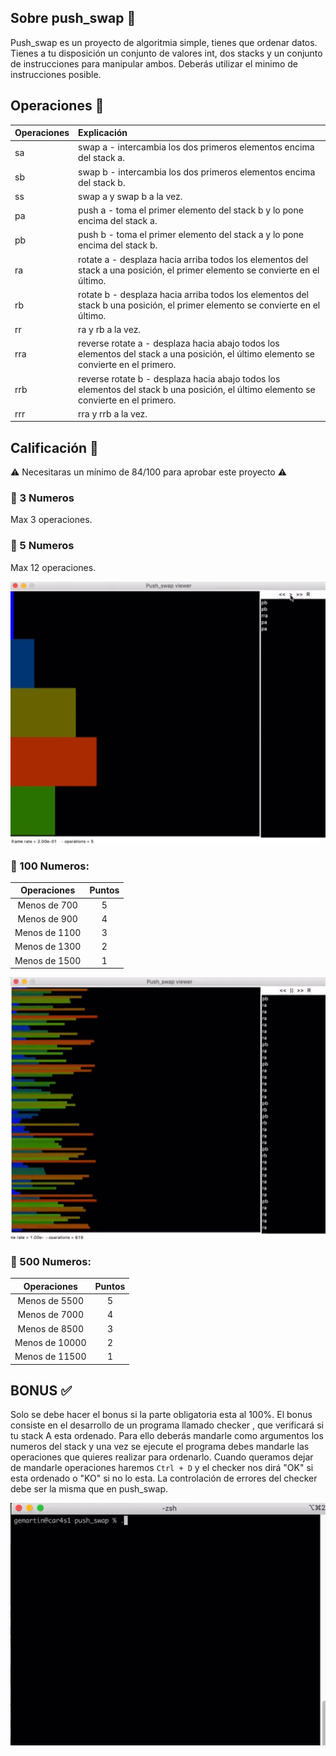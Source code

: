## Sobre push_swap 🔢

Push_swap es un proyecto de algoritmia simple, tienes que ordenar
datos. Tienes a tu disposición un conjunto de valores int, dos stacks y un conjunto de
instrucciones para manipular ambos. Deberás utilizar el minimo de instrucciones posible.



## Operaciones 🔁

| Operaciones | Explicación |
| :--- | :--- |
| sa | swap a - intercambia los dos primeros elementos encima del stack a. |
| sb | swap b - intercambia los dos primeros elementos encima del stack b. |
| ss | swap a y swap b a la vez. |
| pa | push a -  toma el primer elemento del stack b y lo pone encima del stack a. |
| pb | push b -  toma el primer elemento del stack a y lo pone encima del stack b. |
| ra | rotate a - desplaza hacia arriba todos los elementos del stack a una posición, el primer elemento se convierte en el último. |
| rb | rotate b - desplaza hacia arriba todos los elementos del stack b una posición, el primer elemento se convierte en el último. |
| rr | ra y rb a la vez. |
| rra | reverse rotate a - desplaza hacia abajo todos los elementos del stack a una posición, el último elemento se convierte en el primero. |
| rrb | reverse rotate b - desplaza hacia abajo todos los elementos del stack b una posición, el último elemento se convierte en el primero. |
| rrr | rra y rrb a la vez. |

## Calificación 💯

⚠️ Necesitaras un mínimo de 84/100 para aprobar este proyecto ⚠️

### 🔹 3 Numeros

Max 3 operaciones.

### 🔹 5 Numeros

Max 12 operaciones. 

![](https://github.com/gemartin99/Push_swap/blob/master/push_swap5.gif)

### 🔹 100 Numeros:

| Operaciones | Puntos |
| :---: | :---: |
| Menos de 700 | 5 |
| Menos de 900 | 4 |
| Menos de 1100 | 3 |
| Menos de 1300 | 2 |
| Menos de 1500 | 1 |

![](https://github.com/gemartin99/Push_swap/blob/master/push_swap100.gif)

### 🔹 500 Numeros: 

| Operaciones | Puntos |
| :---: | :---: |
| Menos de 5500 | 5 |
| Menos de 7000 | 4 |
| Menos de 8500 | 3 |
| Menos de 10000 | 2 |
| Menos de 11500 | 1 |

## BONUS ✅

Solo se debe hacer el bonus si la parte obligatoria esta al 100%. El bonus consiste en el desarrollo de un programa llamado checker , que verificará
si tu stack A esta ordenado. Para ello deberás mandarle como argumentos los numeros del stack y una vez se ejecute el programa debes mandarle las operaciones que quieres realizar para ordenarlo. Cuando queramos dejar de mandarle operaciones haremos ```Ctrl + D``` y el checker nos dirá "OK" si esta ordenado o "KO" si no lo esta. La controlación de errores del checker debe ser la misma que en push_swap. 

![](https://github.com/gemartin99/Push_swap/blob/master/checker.gif)
